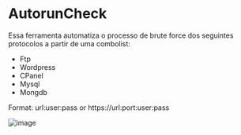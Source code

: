 # AutorunCheck


Essa ferramenta automatiza o processo de brute force dos seguintes protocolos a partir de uma combolist:

- Ftp 
- Wordpress
- CPanel
- Mysql
- Mongdb 


Format: url:user:pass or https://url:port:user:pass 

![image](https://github.com/user-attachments/assets/f34e7e45-41c5-48c5-827a-8273b678d6a4)
